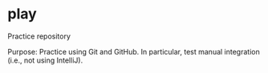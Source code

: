 # play
Practice repository

Purpose: Practice using Git and GitHub.
In particular, test manual integration (i.e., not using IntelliJ).
